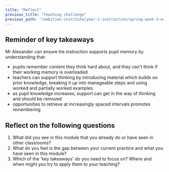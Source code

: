 ```yaml
---
title: "Reflect"
previous_title: "Teaching challenge"
previous_path: "/ambition-institute/year-1-instruction/spring-week-3-ect-teaching-challenge"
---
```


## Reminder of key takeaways

Mr Alexander can ensure his instruction supports pupil memory by understanding that:

- pupils remember content they think hard about, and they can't think if their working memory is overloaded
- teachers can support thinking by introducing material which builds on prior knowledge, breaking it up into manageable steps and using worked and partially worked examples
- as pupil knowledge increases, support can get in the way of thinking and should be removed
- opportunities to retrieve at increasingly spaced intervals promotes remembering

## Reflect on the following questions

1. What did you see in this module that you already do or have seen in other classrooms?
2. What do you feel is the gap between your current practice and what you have seen in this module?
3. Which of the 'key takeaways' do you need to focus on? Where and when might you try to apply them to your teaching?
